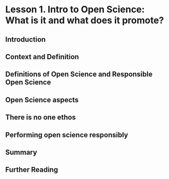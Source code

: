 # Lesson 1. Intro to Open Science: What is it and what does it promote?
## Introduction
## Context and Definition
## Definitions of Open Science and Responsible Open Science
## Open Science aspects
## There is no one ethos
## Performing open science responsibly
## Summary
## Further Reading
